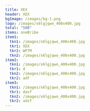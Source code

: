 ```yaml
---
title: XEX
header: XEX
bgImage: /images/bg-1.png
logo: /images/x6lgjqwo_400x400.jpg
total: "500"
items: oneBribe
item1:
  tkn1: /images/x6lgjqwo_400x400.jpg
  tkr1: XEX
  tkr2: WFTM
  tkn2: /images/x6lgjqwo_400x400.jpg
item2:
  tkn1: /images/x6lgjqwo_400x400.jpg
  tkr1: d
  tkn2: /images/x6lgjqwo_400x400.jpg
  tkr2: adf
item3:
  tkn1: /images/x6lgjqwo_400x400.jpg
  tkr1: dasf
  tkn2: /images/x6lgjqwo_400x400.jpg
  tkr2: adsf
---
```


